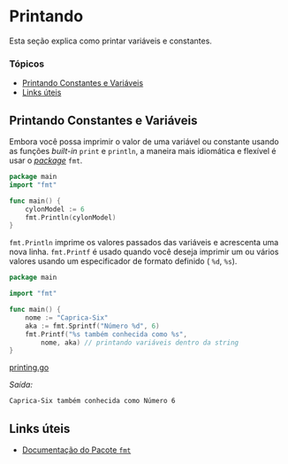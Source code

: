 # Printando  <!-- omit in toc -->

Esta seção explica como printar variáveis e constantes.

### Tópicos
- [Printando Constantes e Variáveis](#printando-constantes-e-vari%c3%a1veis)
- [Links úteis](#links-%c3%bateis)

## Printando Constantes e Variáveis

Embora você possa imprimir o valor de uma variável ou constante usando as funções *built-in* `print` e `println`, a maneira mais idiomática e flexível é usar o *[package](http://golang.org/pkg/fmt/)* `fmt`.

```go
package main
import "fmt"

func main() {
	cylonModel := 6
	fmt.Println(cylonModel)
}
```

`fmt.Println` imprime os valores passados ​​das variáveis ​​e acrescenta uma nova linha. `fmt.Printf` é usado quando você deseja imprimir um ou vários valores usando um especificador de formato definido ( `%d`, `%s`).

```go
package main

import "fmt"

func main() {
	nome := "Caprica-Six"
	aka := fmt.Sprintf("Número %d", 6)
	fmt.Printf("%s também conhecida como %s",
		nome, aka) // printando variáveis dentro da string
}

```
[printing.go](printing.go)

*Saída:*
```bash
Caprica-Six também conhecida como Número 6
```

## Links úteis
- [Documentação do Pacote `fmt`](http://golang.org/pkg/fmt/#hdr-Printing)